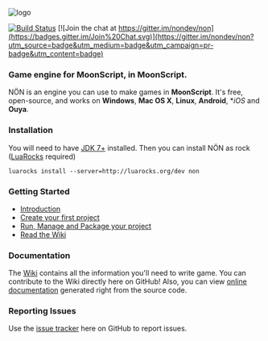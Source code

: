 ![logo](https://raw.githubusercontent.com/nondev/non/master/res/logo.png)

[![Build Status](https://travis-ci.org/nondev/non.png)](https://travis-ci.org/nondev/non) [![Join the chat at https://gitter.im/nondev/non](https://badges.gitter.im/Join%20Chat.svg)](https://gitter.im/nondev/non?utm_source=badge&utm_medium=badge&utm_campaign=pr-badge&utm_content=badge)

### Game engine for MoonScript, in MoonScript.

NÖN is an engine you can use to make games in **MoonScript**. It's free, open-source, and works on **Windows**, **Mac OS X**, **Linux**, **Android**, **iOS* and **Ouya**.

### Installation

You will need to have [JDK 7+](http://www.oracle.com/technetwork/java/javase/downloads/index.html) installed. Then you can install NÖN as rock ([LuaRocks](https://luarocks.org/) required)

```
luarocks install --server=http://luarocks.org/dev non
```

### Getting Started

  * [Introduction](https://github.com/nondev/non/wiki/Introduction)
  * [Create your first project](https://github.com/nondev/non/wiki/Getting-started)
  * [Run, Manage and Package your project]( https://github.com/nondev/non/wiki/Running-and-packaging-your-project)
  * [Read the Wiki](https://github.com/nondev/non/wiki)

### Documentation

The [Wiki](https://github.com/nondev/non/wiki) contains all the information you'll need to write game. You can contribute to the Wiki directly here on GitHub! Also, you can view [online documentation](http://nondev.io/doc/) generated right from the source code.

### Reporting Issues

Use the [issue tracker](https://github.com/nondev/non/issues) here on GitHub to report issues.
